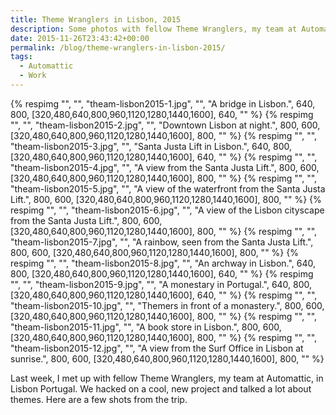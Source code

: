 ```yaml
---
title: Theme Wranglers in Lisbon, 2015
description: Some photos with fellow Theme Wranglers, my team at Automattic, in Lisbon Portugal.
date: 2015-11-26T23:43:42+00:00
permalink: /blog/theme-wranglers-in-lisbon-2015/
tags:
  - Automattic
  - Work
---
```


<div class="reel">
  {% respimg "", "", "theam-lisbon2015-1.jpg", "", "A bridge in Lisbon.", 640, 800, [320,480,640,800,960,1120,1280,1440,1600], 640, "" %}
  {% respimg "", "", "theam-lisbon2015-2.jpg", "", "Downtown Lisbon at night.", 800, 600, [320,480,640,800,960,1120,1280,1440,1600], 800, "" %}
  {% respimg "", "", "theam-lisbon2015-3.jpg", "", "Santa Justa Lift in Lisbon.", 640, 800, [320,480,640,800,960,1120,1280,1440,1600], 640, "" %}
  {% respimg "", "", "theam-lisbon2015-4.jpg", "", "A view from the Santa Justa Lift.", 800, 600, [320,480,640,800,960,1120,1280,1440,1600], 800, "" %}
  {% respimg "", "", "theam-lisbon2015-5.jpg", "", "A view of the waterfront from the Santa Justa Lift.", 800, 600, [320,480,640,800,960,1120,1280,1440,1600], 800, "" %}
  {% respimg "", "", "theam-lisbon2015-6.jpg", "", "A view of the Lisbon cityscape from the Santa Justa Lift.", 800, 600, [320,480,640,800,960,1120,1280,1440,1600], 800, "" %}
  {% respimg "", "", "theam-lisbon2015-7.jpg", "", "A rainbow, seen from the Santa Justa Lift.", 800, 600, [320,480,640,800,960,1120,1280,1440,1600], 800, "" %}
  {% respimg "", "", "theam-lisbon2015-8.jpg", "", "An archway in Lisbon.", 640, 800, [320,480,640,800,960,1120,1280,1440,1600], 640, "" %}
  {% respimg "", "", "theam-lisbon2015-9.jpg", "", "A monestary in Portugal.", 640, 800, [320,480,640,800,960,1120,1280,1440,1600], 640, "" %}
  {% respimg "", "", "theam-lisbon2015-10.jpg", "", "Themers in front of a monastery.", 800, 600, [320,480,640,800,960,1120,1280,1440,1600], 800, "" %}
  {% respimg "", "", "theam-lisbon2015-11.jpg", "", "A book store in Lisbon.", 800, 600, [320,480,640,800,960,1120,1280,1440,1600], 800, "" %}
  {% respimg "", "", "theam-lisbon2015-12.jpg", "", "A view from the Surf Office in Lisbon at sunrise.", 800, 600, [320,480,640,800,960,1120,1280,1440,1600], 800, "" %}
</div>

Last week, I met up with fellow Theme Wranglers, my team at Automattic, in Lisbon Portugal. We hacked on a cool, new project and talked a lot about themes. Here are a few shots from the trip.
